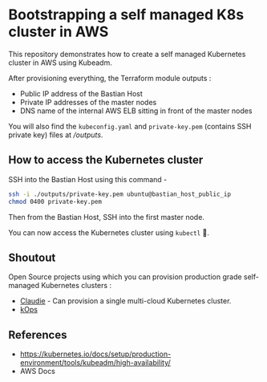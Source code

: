# Bootstrapping a self managed K8s cluster in AWS

This repository demonstrates how to create a self managed Kubernetes cluster in AWS using Kubeadm.

After provisioning everything, the Terraform module outputs :

- Public IP address of the Bastian Host
- Private IP addresses of the master nodes
- DNS name of the internal AWS ELB sitting in front of the master nodes

You will also find the `kubeconfig.yaml` and `private-key.pem` (contains SSH private key) files at _/outputs_.

## How to access the Kubernetes cluster

SSH into the Bastian Host using this command -

```sh
ssh -i ./outputs/private-key.pem ubuntu@bastian_host_public_ip
chmod 0400 private-key.pem
```

Then from the Bastian Host, SSH into the first master node.

You can now access the Kubernetes cluster using `kubectl` 🙂.

## Shoutout

Open Source projects using which you can provision production grade self-managed Kubernetes clusters :

- [Claudie](https://github.com/berops/claudie) - Can provision a single multi-cloud Kubernetes cluster.
- [kOps](https://github.com/kubernetes/kops)

## References

- https://kubernetes.io/docs/setup/production-environment/tools/kubeadm/high-availability/
- AWS Docs
